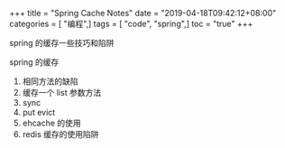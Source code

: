 +++
title = "Spring Cache Notes"
date = "2019-04-18T09:42:12+08:00"
categories = [ "编程",]
tags = [ "code", "spring",]
toc = "true"
+++

spring 的缓存一些技巧和陷阱
<!--more-->
spring 的缓存

1. 相同方法的缺陷
2. 缓存一个 list 参数方法
3. sync
4. put evict
5. ehcache 的使用 
6. redis 缓存的使用陷阱